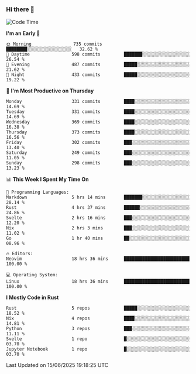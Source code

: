 ### Hi there 👋
<!--START_SECTION:waka-->
![Code Time](http://img.shields.io/badge/Code%20Time-640%20hrs%2046%20mins-blue)

**I'm an Early 🐤** 

```text
🌞 Morning                735 commits         ████████░░░░░░░░░░░░░░░░░   32.62 % 
🌆 Daytime                598 commits         ███████░░░░░░░░░░░░░░░░░░   26.54 % 
🌃 Evening                487 commits         █████░░░░░░░░░░░░░░░░░░░░   21.62 % 
🌙 Night                  433 commits         █████░░░░░░░░░░░░░░░░░░░░   19.22 % 
```
📅 **I'm Most Productive on Thursday** 

```text
Monday                   331 commits         ████░░░░░░░░░░░░░░░░░░░░░   14.69 % 
Tuesday                  331 commits         ████░░░░░░░░░░░░░░░░░░░░░   14.69 % 
Wednesday                369 commits         ████░░░░░░░░░░░░░░░░░░░░░   16.38 % 
Thursday                 373 commits         ████░░░░░░░░░░░░░░░░░░░░░   16.56 % 
Friday                   302 commits         ███░░░░░░░░░░░░░░░░░░░░░░   13.40 % 
Saturday                 249 commits         ███░░░░░░░░░░░░░░░░░░░░░░   11.05 % 
Sunday                   298 commits         ███░░░░░░░░░░░░░░░░░░░░░░   13.23 % 
```


📊 **This Week I Spent My Time On** 

```text
💬 Programming Languages: 
Markdown                 5 hrs 14 mins       ███████░░░░░░░░░░░░░░░░░░   28.14 % 
Rust                     4 hrs 37 mins       ██████░░░░░░░░░░░░░░░░░░░   24.86 % 
Svelte                   2 hrs 16 mins       ███░░░░░░░░░░░░░░░░░░░░░░   12.20 % 
Nix                      2 hrs 3 mins        ███░░░░░░░░░░░░░░░░░░░░░░   11.02 % 
Go                       1 hr 40 mins        ██░░░░░░░░░░░░░░░░░░░░░░░   08.96 % 

🔥 Editors: 
Neovim                   18 hrs 36 mins      █████████████████████████   100.00 % 

💻 Operating System: 
Linux                    18 hrs 36 mins      █████████████████████████   100.00 % 
```

**I Mostly Code in Rust** 

```text
Rust                     5 repos             █████░░░░░░░░░░░░░░░░░░░░   18.52 % 
Nix                      4 repos             ████░░░░░░░░░░░░░░░░░░░░░   14.81 % 
Python                   3 repos             ███░░░░░░░░░░░░░░░░░░░░░░   11.11 % 
Svelte                   1 repo              █░░░░░░░░░░░░░░░░░░░░░░░░   03.70 % 
Jupyter Notebook         1 repo              █░░░░░░░░░░░░░░░░░░░░░░░░   03.70 % 
```




 Last Updated on 15/06/2025 19:18:25 UTC
<!--END_SECTION:waka-->

<!--
**YoganshSharma/YoganshSharma** is a ✨ _special_ ✨ repository because its `README.md` (this file) appears on your GitHub profile.

Here are some ideas to get you started:

- 🔭 I’m currently working on ...
- 🌱 I’m currently learning ...
- 👯 I’m looking to collaborate on ...
- 🤔 I’m looking for help with ...
- 💬 Ask me about ...
- 📫 How to reach me: ...
- 😄 Pronouns: ...
- ⚡ Fun fact: ...
-->
